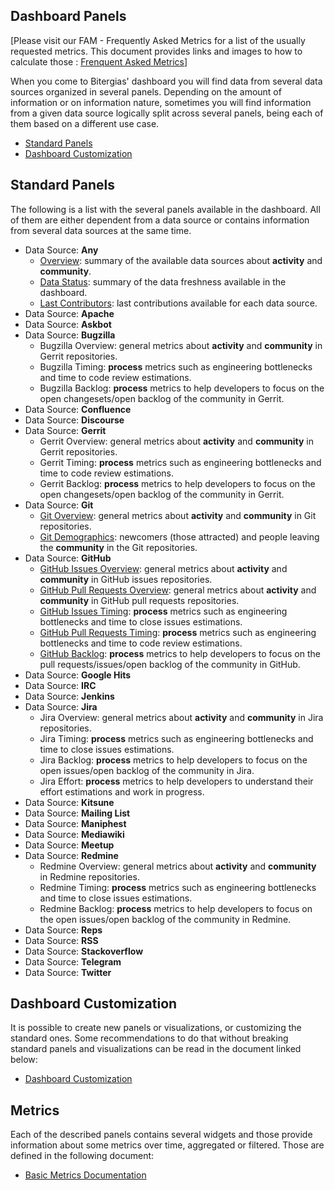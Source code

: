 ## Dashboard Panels

[Please visit our FAM - Frequently Asked Metrics for a list of the usually
requested metrics. This document provides links and images to how to calculate
those : [Frenquent Asked Metrics](fam.md)]

When you come to Bitergias' dashboard you will find data from several data sources
organized in several panels. Depending on the amount of information or on
information nature, sometimes you will find information from a given data
source logically split across several panels, being each of them based on a
different use case.

* [Standard Panels](#standard-panels)
* [Dashboard Customization](#dashboard-customization)

## Standard Panels

The following is a list with the several panels available in the dashboard. All of them are either dependent from a data source or contains information from several data sources at the same time.

* Data Source: **Any**
  * [Overview](overview.md): summary of the available data sources about **activity** and **community**.
  * [Data Status](data-status.md): summary of the data freshness available in the dashboard.
  * [Last Contributors](last-contributors.md): last contributions available for each data source.
* Data Source: **Apache**
* Data Source: **Askbot**
* Data Source: **Bugzilla**
  * Bugzilla Overview: general metrics about **activity** and **community** in Gerrit repositories.
  * Bugzilla Timing: **process** metrics such as engineering bottlenecks and time to code review estimations.
  * Bugzilla Backlog: **process** metrics to help developers to focus on the open changesets/open backlog of the community in Gerrit.
* Data Source: **Confluence**
* Data Source: **Discourse**
* Data Source: **Gerrit**
  * Gerrit Overview: general metrics about **activity** and **community** in Gerrit repositories.
  * Gerrit Timing: **process** metrics such as engineering bottlenecks and time to code review estimations.
  * Gerrit Backlog: **process** metrics to help developers to focus on the open changesets/open backlog of the community in Gerrit.
* Data Source: **Git**
  * [Git Overview](git.md): general metrics about **activity** and **community** in Git repositories.
  * [Git Demographics](git-demographics.md): newcomers (those attracted) and people leaving the **community** in the Git repositories.
* Data Source: **GitHub**
  * [GitHub Issues Overview](github-issues.md): general metrics about **activity** and **community** in GitHub issues repositories.
  * [GitHub Pull Requests Overview](github-pullrequests.md): general metrics about **activity** and **community** in GitHub pull requests repositories.
  * [GitHub Issues Timing](github-issues-timing.md): **process** metrics such as engineering bottlenecks and time to close issues estimations.
  * [GitHub Pull Requests Timing](github-pullrequests-timing.md): **process** metrics such as engineering bottlenecks and time to code review estimations.
  * [GitHub Backlog](github-backlog.md): **process** metrics to help developers to focus on the pull requests/issues/open backlog of the community in GitHub.
* Data Source: **Google Hits**
* Data Source: **IRC**
* Data Source: **Jenkins**
* Data Source: **Jira**
  * Jira Overview: general metrics about **activity** and **community** in Jira repositories.
  * Jira Timing: **process** metrics such as engineering bottlenecks and time to close issues estimations.
  * Jira Backlog: **process** metrics to help developers to focus on the open issues/open backlog of the community in Jira.
  * Jira Effort: **process** metrics to help developers to understand their effort estimations and work in progress.
* Data Source: **Kitsune**
* Data Source: **Mailing List**
* Data Source: **Maniphest**
* Data Source: **Mediawiki**
* Data Source: **Meetup**
* Data Source: **Redmine**
  * Redmine Overview: general metrics about **activity** and **community** in Redmine repositories.
  * Redmine Timing: **process** metrics such as engineering bottlenecks and time to close issues estimations.
  * Redmine Backlog: **process** metrics to help developers to focus on the open issues/open backlog of the community in Redmine.
* Data Source: **Reps**
* Data Source: **RSS**
* Data Source: **Stackoverflow**
* Data Source: **Telegram**
* Data Source: **Twitter**

## Dashboard Customization

It is possible to create new panels or visualizations, or customizing the standard ones. Some recommendations to do that without breaking standard panels and visualizations can be read in the document linked below:

* [Dashboard Customization](dashboard-customization.md)

## Metrics

Each of the described panels contains several widgets and those provide information about some metrics over time, aggregated or filtered. Those are defined in the following document:

* [Basic Metrics Documentation](metrics.md)
